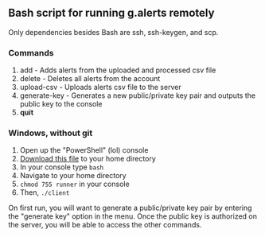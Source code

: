 
## Bash script for running g.alerts remotely

Only dependencies besides Bash are ssh, ssh-keygen, and scp.

### Commands

1. add - Adds alerts from the uploaded and processed csv file
2. delete - Deletes all alerts from the account
3. upload-csv - Uploads alerts csv file to the server
4. generate-key - Generates a new public/private key pair and outputs the public key to the console
5. **quit**

### Windows, without git

1. Open up the "PowerShell" (lol) console
1. [Download this file](https://raw.githubusercontent.com/pixelsnob/g.alerts/master/bin/client/runner) to your home directory
1. In your console type `bash`
1. Navigate to your home directory
1. `chmod 755 runner` in your console
1. Then, `./client`

On first run, you will want to generate a public/private key pair by entering the "generate key" option in the menu. Once the public key is authorized on the server, you will be able to access the other commands.
